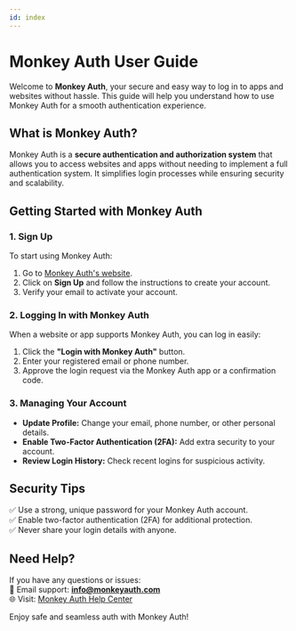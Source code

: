 ```yaml
---
id: index
---
```


# Monkey Auth User Guide

Welcome to **Monkey Auth**, your secure and easy way to log in to apps and websites without hassle. This guide will help you understand how to use Monkey Auth for a smooth authentication experience.

## **What is Monkey Auth?**  
Monkey Auth is a **secure authentication and authorization system** that allows you to access websites and apps without needing to implement a full authentication system. It simplifies login processes while ensuring security and scalability.

## **Getting Started with Monkey Auth**

### **1. Sign Up**  
To start using Monkey Auth:  
1. Go to [Monkey Auth's website](https://www.monkeyauth.com).  
2. Click on **Sign Up** and follow the instructions to create your account.  
3. Verify your email to activate your account.

### **2. Logging In with Monkey Auth**  
When a website or app supports Monkey Auth, you can log in easily:  
1. Click the **"Login with Monkey Auth"** button.  
2. Enter your registered email or phone number.  
3. Approve the login request via the Monkey Auth app or a confirmation code.

### **3. Managing Your Account**  
- **Update Profile:** Change your email, phone number, or other personal details.  
- **Enable Two-Factor Authentication (2FA):** Add extra security to your account.  
- **Review Login History:** Check recent logins for suspicious activity.

## **Security Tips**
✅ Use a strong, unique password for your Monkey Auth account.  
✅ Enable two-factor authentication (2FA) for additional protection.  
✅ Never share your login details with anyone.  

## **Need Help?**  
If you have any questions or issues:  
📧 Email support: **info@monkeyauth.com**  
🌐 Visit: [Monkey Auth Help Center](https://www.monkeyauth.com)

Enjoy safe and seamless auth with Monkey Auth!
